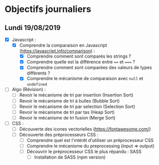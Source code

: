 # Objectifs journaliers

## Lundi 19/08/2019


* [X] Javascript :
  * [X] Comprendre la comparaison en Javascript (https://javascript.info/comparison) :
    * [X] Comprendre comment sont comparés les strings ?
    * [X] Comprendre quelle est la différence entre `==` et `===` ?
    * [X] Comprendre comment sont comparées des valeurs de types différents ?
    * [X] Comprendre le mécanisme de comparaison avec `null` et `undefined`

* [ ] Algo (Révision) : 
  * [ ] Revoir le mécanisme de tri par insertion (Insertion Sort)
  * [ ] Revoir le mécanisme de tri à bulles (Bubble Sort)
  * [ ] Revoir le mécanisme de tri par selection (Selection Sort)
  * [ ] Revoir le mécanisme de tri par tas (Heap Sort)
  * [ ] Revoir le mécanisme de tri fusion (Merge Sort)

* [ ] CSS : 
  * [ ] Découverte des icones vectorielles (https://fontawesome.com/)
  * [ ] Découverte des préprocesseurs CSS :
    * [ ] Comprendre quel est l'intérêt d'utiliser un préprocesseur CSS 
    * [ ] Comprendre le mécanisme du preprocessing (input => output)
    * [ ] Découvrir le préprocesseur CSS le plus répandu : SASS
      * [ ] Installation de SASS (npm version)
